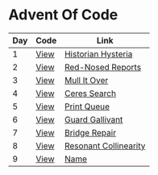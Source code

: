 # Advent Of Code 

| Day | Code | Link |
| -------- | -------- | -------- |
| 1 | [View](day1) | [Historian Hysteria](https://adventofcode.com/2024/day/1) |
| 2 | [View](day2) | [Red-Nosed Reports](https://adventofcode.com/2024/day/2) |
| 3 | [View](day3) | [Mull It Over](https://adventofcode.com/2024/day/3) |
| 4 | [View](day4) | [Ceres Search](https://adventofcode.com/2024/day/4) |
| 5 | [View](day5) | [Print Queue](https://adventofcode.com/2024/day/5) |
| 6 | [View](day6) | [Guard Gallivant](https://adventofcode.com/2024/day/6) |
| 7 | [View](day7) | [Bridge Repair](https://adventofcode.com/2024/day/7) |
| 8 | [View](day8) | [Resonant Collinearity](https://adventofcode.com/2024/day/8) |
| 9 | [View](day9) | [Name](https://adventofcode.com/2024/day/9) |

